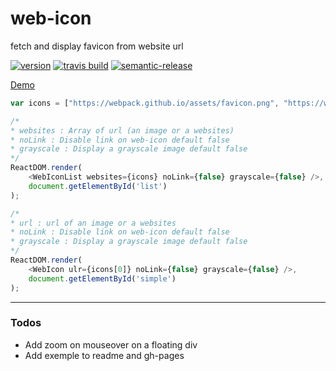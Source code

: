 # web-icon
fetch and display favicon from website url

[![version](https://img.shields.io/npm/v/web-icon.svg)](https://www.npmjs.com/package/web-icon)
[![travis build](https://img.shields.io/travis/nlarche/web-icon.svg)](https://travis-ci.org/nlarche/web-icon)
[![semantic-release](https://img.shields.io/badge/%20%20%F0%9F%93%A6%F0%9F%9A%80-semantic--release-e10079.svg)](https://github.com/semantic-release/semantic-release)

[Demo](http://nlarche.github.io/web-icon/)

```js
var icons = ["https://webpack.github.io/assets/favicon.png", "https://www.npmjs.com", "http://bower.io", "https://angularjs.org", "https://facebook.github.io/react"]

/*
* websites : Array of url (an image or a websites)
* noLink : Disable link on web-icon default false
* grayscale : Display a grayscale image default false
*/
ReactDOM.render(
    <WebIconList websites={icons} noLink={false} grayscale={false} />,
    document.getElementById('list')
); 

/*
* url : url of an image or a websites
* noLink : Disable link on web-icon default false
* grayscale : Display a grayscale image default false
*/
ReactDOM.render(
    <WebIcon ulr={icons[0]} noLink={false} grayscale={false} />,
    document.getElementById('simple')
);

```




---
### Todos

- Add zoom on mouseover on a floating div
- Add exemple to readme and gh-pages

